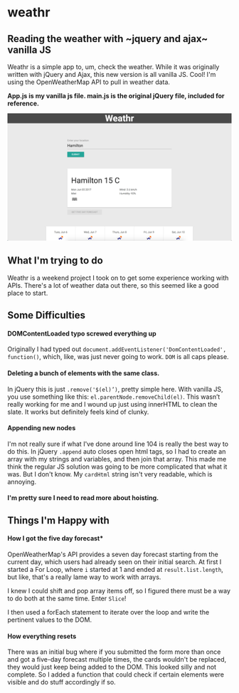 # weathr

## Reading the weather with ~jquery and ajax~ vanilla JS

Weathr is a simple app to, um, check the weather. While it was originally written with jQuery and Ajax, this new version is all vanilla JS. Cool! I'm using the OpenWeatherMap API to pull in weather data.

__App.js is my vanilla js file. main.js is the original jQuery file, included for reference.__

![Weathr app screenshot - Colin Rabyniuk](https://raw.githubusercontent.com/colinxr/weathr/master/weathr.png)

## What I'm trying to do

Weathr is a weekend project I took on to get some experience working with APIs. There's a lot of weather data out there, so this seemed like a good place to start.

## Some Difficulties
#### DOMContentLoaded typo screwed everything up
Originally I had typed out `document.addEventListener('DomContentLoaded', function()`, which, like, was just never going to work. `DOM` is all caps please.

#### Deleting a bunch of elements with the same class.
 In jQuery this is just `.remove('$(el)’)`, pretty simple here. With vanilla JS, you use something like this: `el.parentNode.removeChild(el)`. This wasn’t really working for me and I wound up just using innerHTML to clean the slate. It works but definitely feels kind of clunky.

#### Appending new nodes
 I'm not really sure if what I've done around line 104 is really the best way to do this. In jQuery `.append` auto closes open html tags, so I had to create an array with my strings and variables, and then join that array. This made me think the regular JS solution was going to be more complicated that what it was. But I don't know. My `cardHtml` string isn't very readable, which is annoying. 

#### I'm pretty sure I need to read more about hoisting.

## Things I'm Happy with

#### How I got the five day forecast*
 OpenWeatherMap's API provides a seven day forecast starting from the current day, which users had already seen on their initial search. At first I started a For Loop, where `i` started at 1 and ended at `result.list.length`, but like, that's a really lame way to work with arrays.

 I knew I could shift and pop array items off, so I figured there must be a way to do both at the same time. Enter `Slice`!

 I then used a forEach statement to iterate over the loop and write the pertinent values to the DOM.

#### How everything resets
 There was an initial bug where if you submitted the form more than once and got a five-day forecast multiple times, the cards wouldn't be replaced, they would just keep being added to the DOM. This looked silly and not complete. So I added a function that could check if certain elements were visible and do stuff accordingly if so.
